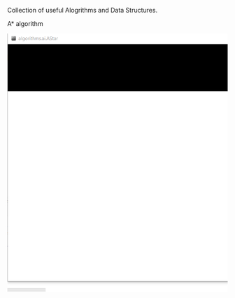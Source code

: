 Collection of useful Alogrithms and Data Structures.

A* algorithm

![Astar](src/main/resources/AStar.gif)